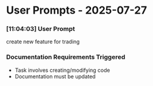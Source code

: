 # User Prompts - 2025-07-27 
 
### [11:04:03] User Prompt 
create new feature for trading 
 
### Documentation Requirements Triggered 
- Task involves creating/modifying code 
- Documentation must be updated 
 
